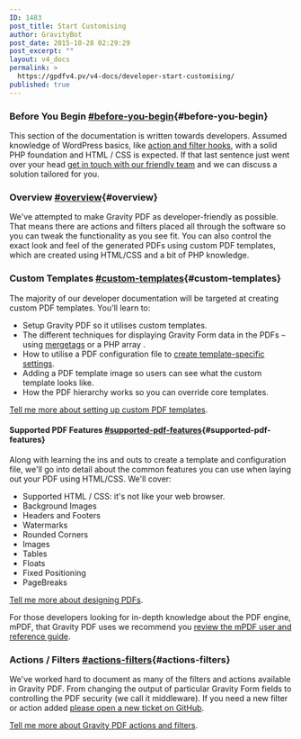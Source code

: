 ```yaml
---
ID: 1483
post_title: Start Customising
author: GravityBot
post_date: 2015-10-28 02:29:29
post_excerpt: ""
layout: v4_docs
permalink: >
  https://gpdfv4.pv/v4-docs/developer-start-customising/
published: true
---
```

### Before You Begin [#before-you-begin](#before-you-begin){#before-you-begin}

This section of the documentation is written towards developers. Assumed knowledge of WordPress basics, like [action and filter hooks](https://codex.wordpress.org/Plugin_API), with a solid PHP foundation and HTML / CSS is expected. If that last sentence just went over your head [get in touch with our friendly team](#) and we can discuss a solution tailored for you. 

### Overview [#overview](#overview){#overview}

We've attempted to make Gravity PDF as developer-friendly as possible. That means there are actions and filters placed all through the software so you can tweak the functionality as you see fit. You can also control the exact look and feel of the generated PDFs using custom PDF templates, which are created using HTML/CSS and a bit of PHP knowledge. 

### Custom Templates [#custom-templates](#custom-templates){#custom-templates}

The majority of our developer documentation will be targeted at creating custom PDF templates. You'll learn to:

* Setup Gravity PDF so it utilises custom templates.
* The different techniques for displaying Gravity Form data in the PDFs – using [mergetags](https://www.gravityhelp.com/documentation/article/merge-tags/) or a PHP array .
* How to utilise a PDF configuration file to [create template-specific settings](https://gpdfv4.pv/v4-docs/user-setup-pdf/#template-tab).
* Adding a PDF template image so users can see what the custom template looks like. 
* How the PDF hierarchy works so you can override core templates.

[Tell me more about setting up custom PDF templates](#).

#### Supported PDF Features [#supported-pdf-features](#supported-pdf-features){#supported-pdf-features}

Along with learning the ins and outs to create a template and configuration file, we'll go into detail about the common features you can use when laying out your PDF using HTML/CSS. We'll cover:

* Supported HTML / CSS: it's not like your web browser.
* Background Images
* Headers and Footers
* Watermarks
* Rounded Corners 
* Images
* Tables
* Floats
* Fixed Positioning
* PageBreaks

[Tell me more about designing PDFs](#).

For those developers looking for in-depth knowledge about the PDF engine, mPDF, that Gravity PDF uses we recommend you [review the mPDF user and reference guide](http://mpdf1.com/manual/index.php).

### Actions / Filters [#actions-filters](#actions-filters){#actions-filters}

We've worked hard to document as many of the filters and actions available in Gravity PDF. From changing the output of particular Gravity Form fields to controlling the PDF security (we call it middleware). If you need a new filter or action added [please open a new ticket on GitHub](https://github.com/GravityPDF/gravity-forms-pdf-extended/issues).

[Tell me more about Gravity PDF actions and filters](#).